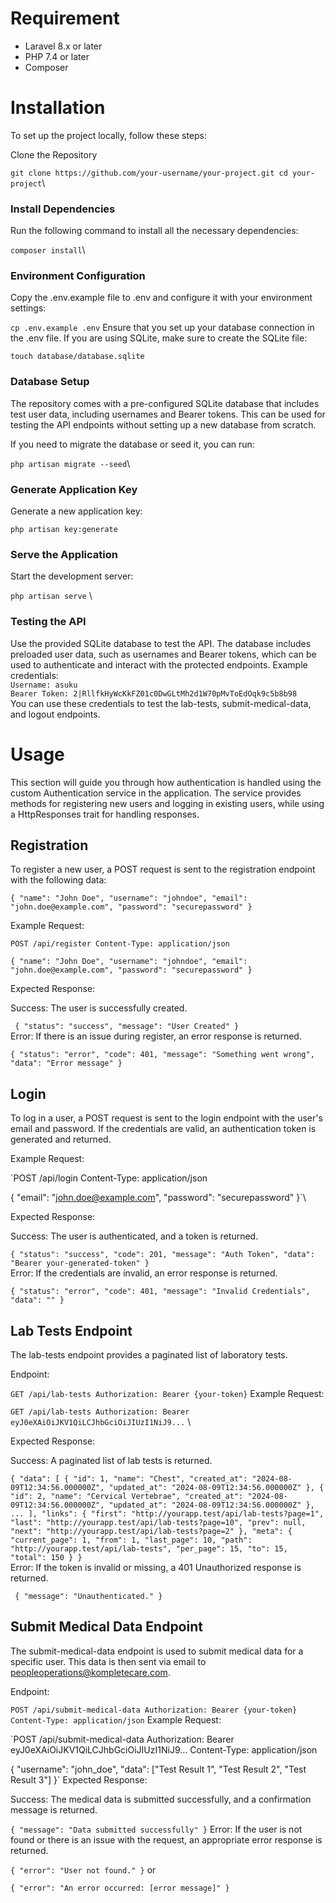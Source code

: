 # Requirement
- Laravel 8.x or later
- PHP 7.4 or later
- Composer

# Installation
To set up the project locally, follow these steps:

Clone the Repository


`git clone https://github.com/your-username/your-project.git
cd your-project`\
### Install Dependencies

Run the following command to install all the necessary dependencies:


`composer install`\
### Environment Configuration

Copy the .env.example file to .env and configure it with your environment settings:


`cp .env.example .env`
Ensure that you set up your database connection in the .env file. If you are using SQLite, make sure to create the SQLite file:


`touch database/database.sqlite`
### Database Setup

The repository comes with a pre-configured SQLite database that includes test user data, including usernames and Bearer tokens. This can be used for testing the API endpoints without setting up a new database from scratch.

If you need to migrate the database or seed it, you can run:

`php artisan migrate --seed`\

### Generate Application Key

Generate a new application key:


`php artisan key:generate`

### Serve the Application

Start the development server:

`php artisan serve` \

### Testing the API

Use the provided SQLite database to test the API. The database includes preloaded user data, such as usernames and Bearer tokens, which can be used to authenticate and interact with the protected endpoints.
Example credentials:\
`Username: asuku`\
`Bearer Token: 2|RllfkHyWcKkFZ01c0DwGLtMh2d1W70pMvToEdOqk9c5b8b98 `\
You can use these credentials to test the lab-tests, submit-medical-data, and logout endpoints.

# Usage
This section will guide you through how authentication is handled using the custom Authentication service in the application. The service provides methods for registering new users and logging in existing users, while using a HttpResponses trait for handling responses.

## Registration
To register a new user, a POST request is sent to the registration endpoint with the following data:


`{
"name": "John Doe",
"username": "johndoe",
"email": "john.doe@example.com",
"password": "securepassword"
}`

Example Request:


`POST /api/register
Content-Type: application/json`

`{
"name": "John Doe",
"username": "johndoe",
"email": "john.doe@example.com",
"password": "securepassword"
}`


Expected Response:

Success: The user is successfully created.

`
{
"status": "success",
"message": "User Created"
}`\
Error: If there is an issue during register, an error response is returned.


`{
"status": "error",
"code": 401,
"message": "Something went wrong",
"data": "Error message"
}`
## Login
To log in a user, a POST request is sent to the login endpoint with the user's email and password. If the credentials are valid, an authentication token is generated and returned.

Example Request:

`POST /api/login
Content-Type: application/json

{
"email": "john.doe@example.com",
"password": "securepassword"
}`\



Expected Response:

Success: The user is authenticated, and a token is returned.


`{
"status": "success",
"code": 201,
"message": "Auth Token",
"data": "Bearer your-generated-token"
}`\
Error: If the credentials are invalid, an error response is returned.


`{
"status": "error",
"code": 401,
"message": "Invalid Credentials",
"data": ""
}`

## Lab Tests Endpoint
   The lab-tests endpoint provides a paginated list of laboratory tests.

Endpoint:


`GET /api/lab-tests
Authorization: Bearer {your-token}`
Example Request:

`GET /api/lab-tests
Authorization: Bearer eyJ0eXAiOiJKV1QiLCJhbGciOiJIUzI1NiJ9...`
\

Expected Response:

Success: A paginated list of lab tests is returned.


`{
"data": [
{
"id": 1,
"name": "Chest",
"created_at": "2024-08-09T12:34:56.000000Z",
"updated_at": "2024-08-09T12:34:56.000000Z"
},
{
"id": 2,
"name": "Cervical Vertebrae",
"created_at": "2024-08-09T12:34:56.000000Z",
"updated_at": "2024-08-09T12:34:56.000000Z"
},
...
],
"links": {
"first": "http://yourapp.test/api/lab-tests?page=1",
"last": "http://yourapp.test/api/lab-tests?page=10",
"prev": null,
"next": "http://yourapp.test/api/lab-tests?page=2"
},
"meta": {
"current_page": 1,
"from": 1,
"last_page": 10,
"path": "http://yourapp.test/api/lab-tests",
"per_page": 15,
"to": 15,
"total": 150
}
}` \
Error: If the token is invalid or missing, a 401 Unauthorized response is returned.

`
{
"message": "Unauthenticated."
}`
## Submit Medical Data Endpoint
   The submit-medical-data endpoint is used to submit medical data for a specific user. This data is then sent via email to peopleoperations@kompletecare.com.

Endpoint:

`POST /api/submit-medical-data
Authorization: Bearer {your-token}
Content-Type: application/json`
Example Request:

`POST /api/submit-medical-data
Authorization: Bearer eyJ0eXAiOiJKV1QiLCJhbGciOiJIUzI1NiJ9...
Content-Type: application/json

{
"username": "john_doe",
"data": ["Test Result 1", "Test Result 2", "Test Result 3"]
}`
Expected Response:

Success: The medical data is submitted successfully, and a confirmation message is returned.


`{
"message": "Data submitted successfully"
}`
Error: If the user is not found or there is an issue with the request, an appropriate error response is returned.


`{
"error": "User not found."
}`
or


`{
"error": "An error occurred: [error message]"
}`
